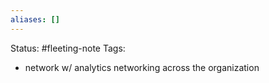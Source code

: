 ```yaml
---
aliases: []
---
```

Status: #fleeting-note
Tags: 


- network w/ analytics networking across the organization